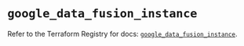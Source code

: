 # `google_data_fusion_instance`

Refer to the Terraform Registry for docs: [`google_data_fusion_instance`](https://registry.terraform.io/providers/hashicorp/google/6.45.0/docs/resources/data_fusion_instance).
